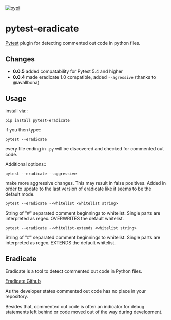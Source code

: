 [![pypi](https://img.shields.io/pypi/v/pytest-eradicate.svg)](https://pypi.python.org/pypi/pytest-eradicate/)

pytest-eradicate
===============================================================

[Pytest](http://pytest.org/) plugin for detecting commented out code in python files.

Changes
-------

- **0.0.5** added compatability for Pytest 5.4 and higher
- **0.0.4** made eradicate 1.0 compatible, added `--agressive` (thanks to @avallbona)

Usage
---------

install via::

    pip install pytest-eradicate

if you then type::

    pytest --eradicate

every file ending in ``.py`` will be discovered and checked
for commented out code.

Additional options::

    pytest --eradicate --aggressive

make more aggressive changes. This may result in false positives.
Added in order to update to the last version of eradicate like it seems to be the default mode.

    pytest --eradicate --whitelist <whitelist string>

String of "#" separated comment beginnings to whitelist.
Single parts are interpreted as regex. OVERWRITES the default whitelist.

    pytest --eradicate --whitelist-extends <whitelist string>

String of "#" separated comment beginnings to whitelist.
Single parts are interpreted as regex. EXTENDS the default whitelist.

Eradicate
---------

Eradicate is a tool to detect commented out code in Python files.

[Eradicate Github](https://github.com/myint/eradicate)

As the developer states commented out code has no place in your repository.

Besides that, commented out code is often an indicator for debug statements left behind or
code moved out of the way during development.
